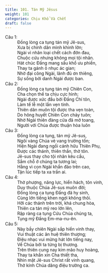 ```yaml
---
title: 101. Tán Mỹ Jêsus
weight: 101
categories: Chịu Khổ Và Chết
draft: false
---
```

<dl><dt>Câu 1:</dt><dd data-verse="1"> Đồng lòng ca tụng tán mỹ Jê-sus, <br/>Xưa bị chính dân mình khinh lờn; <br/>Ngài vì nhân loại chết cách đớn đau, <br/>Chuộc cứu nhưng không mọi tội nhân. <br/>Hát chúc Đấng mang sầu khổ ưu phiền, <br/>Thay ta gánh ô nhục ác gian; <br/>Nhờ đại công Ngài, lãnh đủ ơn thiêng, <br/>Sự sống bởi danh Ngài được ban. </dd><dt>Câu 2:</dt><dd data-verse="2"> Đồng lòng ca tụng tán mỹ Chiên Con, <br/>Cha chọn thế ta chịu cực hình; <br/>Ngài được xức đầu bởi Đấng Chí tôn, <br/>Làm tế lễ một lần vẹn tinh. <br/>Thiên dân muôn tội được tha vẹn toàn, <br/>Do hông huyết Chiên Con chảy tuôn; <br/>Nhờ Ngài thiên đàng cửa đã mở toang, <br/>Người với Chúa được thuận hòa luôn </dd><dt>Câu 3:</dt><dd data-verse="3"> Đồng lòng ca tụng, tán mỹ Jê-sus, <br/>Ngôi vàng Chúa vẻ vang trường tồn; <br/>Hiện Ngài đang ngồi cánh hữu Thiên Phụ, <br/>Được các thánh, thiên thần, thờ tôn. <br/>Jê-sus thay cho tội nhân kêu cầu, <br/>Sắm chỗ ở chúng ta tương lai; <br/>Hằng vì con Ngài khẩn đảo trên cao, <br/>Tận lúc tiếp ta xa trần ai. </dd><dt>Câu 4:</dt><dd data-verse="4">Thờ phượng, năng lực, hiển hách, tôn vinh, <br/>Duy thuộc Chúa Jê-sus muôn đời; <br/>Đồng lòng ca tụng Đấng đã hy sinh, <br/>Cùng lớn tiếng khen ngợi không thôi. <br/>Hỡi các thánh trên trời, khá chung hòa, <br/>Thiên ca tán mỹ reo lớn lên, <br/>Rập ràng ca tụng Cứu Chúa chúng ta, <br/>Tụng mỹ Đấng Em-ma-nu-ên. </dd><dt>Câu 5:</dt><dd data-verse="5">Này bầy chiên Ngài sắp hiển vinh thay, <br/>Vui thuật các ân huệ thiên thượng; <br/>Điệu nhạc vui mừng hát lớn tiếng nay, <br/>Về Chúa bởi ta từng bị thương. <br/>Trên thiên cung nay kim mão huy hoàng, <br/>Thay ta khẩn xin Cha thiết tha, <br/>Nhìn mặt Jê-sus Christ rất vinh quang, <br/>Thờ kính Chúa dâng điệu trường ca. </dd></dl>